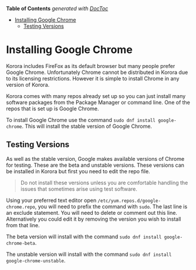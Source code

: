 

**Table of Contents**  *generated with [DocToc](https://github.com/thlorenz/doctoc)*

- [Installing Google Chrome](#installing-google-chrome)
  - [Testing Versions](#testing-versions)



# Installing Google Chrome

Korora includes FireFox as its default browser but many people prefer Google Chrome. Unfortunately Chrome cannot be distributed in Korora due to its licensing restrictions. However it is simple to install Chrome in any version of Korora.

Korora comes with many repos already set up so you can just install many software packages from the Package Manager or command line. One of the repos that is set up is Google Chrome.

To install Google Chrome use the command `sudo dnf install google-chrome`. This will install the stable version of Google Chrome.

## Testing Versions
As well as the stable version, Google makes available versions of Chrome for testing. These are the beta and unstable versions. These versions can be installed in Korora but first you need to edit the repo file.

> Do not install these versions unless you are comfortable handling the issues that sometimes arise using test software.

Using your preferred text editor open `/etc/yum.repos.d/google-chrome.repo`, you will need to prefix the command with `sudo`. The last line is an exclude statement. You will need to delete or comment out this line. Alternatively you could edit it by removing the version you wish to install from that line.

The beta version will install with the command `sudo dnf install google-chrome-beta`.

The unstable version will install with the command `sudo dnf install google-chrome-unstable`.
